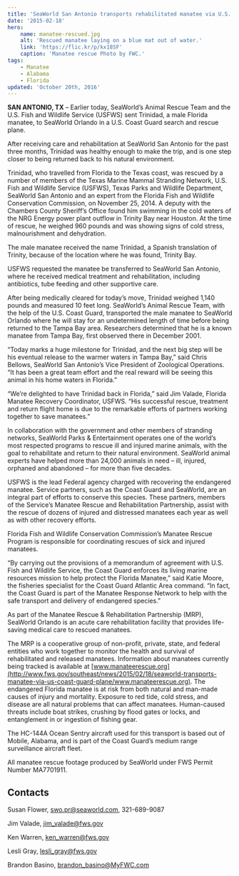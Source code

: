 ```yaml
---
title: 'SeaWorld San Antonio transports rehabilitated manatee via U.S. Coast Guard plane to sister park in Orlando, Florida'
date: '2015-02-18'
hero:
    name: manatee-rescued.jpg
    alt: 'Rescued manatee laying on a blue mat out of water.'
    link: 'https://flic.kr/p/kx18SF'
    caption: 'Manatee rescue Photo by FWC.'
tags:
    - Manatee
    - Alabama
    - Florida
updated: 'October 20th, 2016'
---
```


**SAN ANTONIO, TX** – Earlier today, SeaWorld’s Animal Rescue Team and the U.S. Fish and Wildlife Service (USFWS) sent Trinidad, a male Florida manatee, to SeaWorld Orlando in a U.S. Coast Guard search and rescue plane.

After receiving care and rehabilitation at SeaWorld San Antonio for the past three months, Trinidad was healthy enough to make the trip, and is one step closer to being returned back to his natural environment.

Trinidad, who travelled from Florida to the Texas coast, was rescued by a number of members of the Texas Marine Mammal Stranding Network, U.S. Fish and Wildlife Service (USFWS), Texas Parks and Wildlife Department, SeaWorld San Antonio and an expert from the Florida Fish and Wildlife Conservation Commission, on November 25, 2014\. A deputy with the Chambers County Sheriff’s Office found him swimming in the cold waters of the NRG Energy power plant outflow in Trinity Bay near Houston. At the time of rescue, he weighed 960 pounds and was showing signs of cold stress, malnourishment and dehydration.

The male manatee received the name Trinidad, a Spanish translation of Trinity, because of the location where he was found, Trinity Bay.

USFWS requested the manatee be transferred to SeaWorld San Antonio, where he received medical treatment and rehabilitation, including antibiotics, tube feeding and other supportive care.

After being medically cleared for today’s move, Trinidad weighed 1,140 pounds and measured 10 feet long. SeaWorld’s Animal Rescue Team, with the help of the U.S. Coast Guard, transported the male manatee to SeaWorld Orlando where he will stay for an undetermined length of time before being returned to the Tampa Bay area. Researchers determined that he is a known manatee from Tampa Bay, first observed there in December 2001.

“Today marks a huge milestone for Trinidad, and the next big step will be his eventual release to the warmer waters in Tampa Bay,” said Chris Bellows, SeaWorld San Antonio’s Vice President of Zoological Operations. “It has been a great team effort and the real reward will be seeing this animal in his home waters in Florida.”

“We’re delighted to have Trinidad back in Florida,” said Jim Valade, Florida Manatee Recovery Coordinator, USFWS. “His successful rescue, treatment and return flight home is due to the remarkable efforts of partners working together to save manatees.”

In collaboration with the government and other members of stranding networks, SeaWorld Parks & Entertainment operates one of the world’s most respected programs to rescue ill and injured marine animals, with the goal to rehabilitate and return to their natural environment. SeaWorld animal experts have helped more than 24,000 animals in need – ill, injured, orphaned and abandoned – for more than five decades.

USFWS is the lead Federal agency charged with recovering the endangered manatee. Service partners, such as the Coast Guard and SeaWorld, are an integral part of efforts to conserve this species. These partners, members of the Service’s Manatee Rescue and Rehabilitation Partnership, assist with the rescue of dozens of injured and distressed manatees each year as well as with other recovery efforts.

Florida Fish and Wildlife Conservation Commission’s Manatee Rescue Program is responsible for coordinating rescues of sick and injured manatees.

“By carrying out the provisions of a memorandum of agreement with U.S. Fish and Wildlife Service, the Coast Guard enforces its living marine resources mission to help protect the Florida Manatee,” said Katie Moore, the fisheries specialist for the Coast Guard Atlantic Area command. “In fact, the Coast Guard is part of the Manatee Response Network to help with the safe transport and delivery of endangered species.”

As part of the Manatee Rescue & Rehabilitation Partnership (MRP), SeaWorld Orlando is an acute care rehabilitation facility that provides life-saving medical care to rescued manatees.

The MRP is a cooperative group of non-profit, private, state, and federal entities who work together to monitor the health and survival of rehabilitated and released manatees. Information about manatees currently being tracked is available at [www.manateerescue.org](http://www.fws.gov/southeast/news/2015/02/18/seaworld-transports-manatee-via-us-coast-guard-plane/www.manateerescue.org). The endangered Florida manatee is at risk from both natural and man-made causes of injury and mortality. Exposure to red tide, cold stress, and disease are all natural problems that can affect manatees. Human-caused threats include boat strikes, crushing by flood gates or locks, and entanglement in or ingestion of fishing gear.

The HC-144A Ocean Sentry aircraft used for this transport is based out of Mobile, Alabama, and is part of the Coast Guard’s medium range surveillance aircraft fleet.

All manatee rescue footage produced by SeaWorld under FWS Permit Number MA7701911.

## Contacts

Susan Flower, swo.pr@seaworld.com, 321-689-9087

Jim Valade, jim_valade@fws.gov

Ken Warren, ken_warren@fws.gov

Lesli Gray, lesli_gray@fws.gov

Brandon Basino, brandon_basino@MyFWC.com
